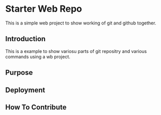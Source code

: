 # Starter Web Repo

This is a simple web project to show working of git and github together.

## Introduction

This is a example to show variosu parts of git repositry and various commands using a wb project.

## Purpose


## Deployment

## How To Contribute
